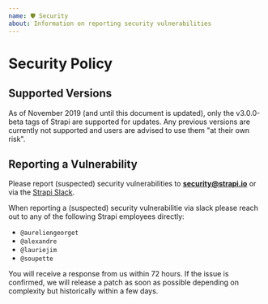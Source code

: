 ```yaml
---
name: 🛡 Security
about: Information on reporting security vulnerabilities
---
```


# Security Policy

## Supported Versions

As of November 2019 (and until this document is updated), only the v3.0.0-beta tags of Strapi are supported for updates. Any previous versions are currently not supported and users are advised to use them "at their own risk".

## Reporting a Vulnerability

Please report (suspected) security vulnerabilities to
**[security@strapi.io](mailto:security@strapi.io)** or via the [Strapi Slack](https://slack.strapi.io).

When reporting a (suspected) security vulnerabilitie via slack please reach out to any of the following Strapi employees directly:

- `@aureliengeorget`
- `@alexandre`
- `@lauriejim`
- `@soupette`

You will receive a response from us within 72 hours. If the issue is confirmed,
we will release a patch as soon as possible depending on complexity
but historically within a few days.
